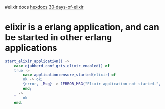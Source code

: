 #elixir docs
[hexdocs](https://hexdocs.pm/)
[30-days-of-elixir](https://github.com/seven1m/30-days-of-elixir)

# elixir is a erlang application, and can be started in other erlang applications

``` erlang
start_elixir_application() ->
    case ejabberd_config:is_elixir_enabled() of
	true ->
	    case application:ensure_started(elixir) of
		ok -> ok;
		{error, _Msg} -> ?ERROR_MSG("Elixir application not started.", [])
	    end;
	_ ->
	    ok
    end.
```
